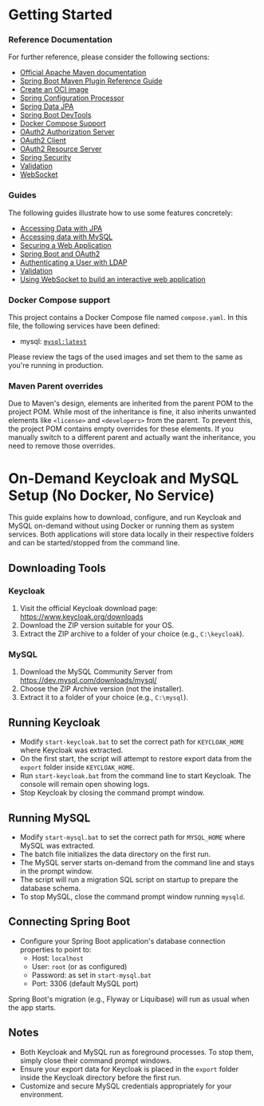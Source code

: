 # Getting Started

### Reference Documentation

For further reference, please consider the following sections:

* [Official Apache Maven documentation](https://maven.apache.org/guides/index.html)
* [Spring Boot Maven Plugin Reference Guide](https://docs.spring.io/spring-boot/3.5.6/maven-plugin)
* [Create an OCI image](https://docs.spring.io/spring-boot/3.5.6/maven-plugin/build-image.html)
* [Spring Configuration Processor](https://docs.spring.io/spring-boot/3.5.6/specification/configuration-metadata/annotation-processor.html)
* [Spring Data JPA](https://docs.spring.io/spring-boot/3.5.6/reference/data/sql.html#data.sql.jpa-and-spring-data)
* [Spring Boot DevTools](https://docs.spring.io/spring-boot/3.5.6/reference/using/devtools.html)
* [Docker Compose Support](https://docs.spring.io/spring-boot/3.5.6/reference/features/dev-services.html#features.dev-services.docker-compose)
* [OAuth2 Authorization Server](https://docs.spring.io/spring-boot/3.5.6/reference/web/spring-security.html#web.security.oauth2.authorization-server)
* [OAuth2 Client](https://docs.spring.io/spring-boot/3.5.6/reference/web/spring-security.html#web.security.oauth2.client)
* [OAuth2 Resource Server](https://docs.spring.io/spring-boot/3.5.6/reference/web/spring-security.html#web.security.oauth2.server)
* [Spring Security](https://docs.spring.io/spring-boot/3.5.6/reference/web/spring-security.html)
* [Validation](https://docs.spring.io/spring-boot/3.5.6/reference/io/validation.html)
* [WebSocket](https://docs.spring.io/spring-boot/3.5.6/reference/messaging/websockets.html)

### Guides

The following guides illustrate how to use some features concretely:

* [Accessing Data with JPA](https://spring.io/guides/gs/accessing-data-jpa/)
* [Accessing data with MySQL](https://spring.io/guides/gs/accessing-data-mysql/)
* [Securing a Web Application](https://spring.io/guides/gs/securing-web/)
* [Spring Boot and OAuth2](https://spring.io/guides/tutorials/spring-boot-oauth2/)
* [Authenticating a User with LDAP](https://spring.io/guides/gs/authenticating-ldap/)
* [Validation](https://spring.io/guides/gs/validating-form-input/)
* [Using WebSocket to build an interactive web application](https://spring.io/guides/gs/messaging-stomp-websocket/)

### Docker Compose support

This project contains a Docker Compose file named `compose.yaml`.
In this file, the following services have been defined:

* mysql: [`mysql:latest`](https://hub.docker.com/_/mysql)

Please review the tags of the used images and set them to the same as you're running in production.

### Maven Parent overrides

Due to Maven's design, elements are inherited from the parent POM to the project POM.
While most of the inheritance is fine, it also inherits unwanted elements like `<license>` and `<developers>` from the
parent.
To prevent this, the project POM contains empty overrides for these elements.
If you manually switch to a different parent and actually want the inheritance, you need to remove those overrides.

# On-Demand Keycloak and MySQL Setup (No Docker, No Service)

This guide explains how to download, configure, and run Keycloak and MySQL on-demand without using Docker or running
them as system services. Both applications will store data locally in their respective folders and can be
started/stopped from the command line.

## Downloading Tools

### Keycloak

1. Visit the official Keycloak download page: https://www.keycloak.org/downloads
2. Download the ZIP version suitable for your OS.
3. Extract the ZIP archive to a folder of your choice (e.g., `C:\keycloak`).

### MySQL

1. Download the MySQL Community Server from https://dev.mysql.com/downloads/mysql/
2. Choose the ZIP Archive version (not the installer).
3. Extract it to a folder of your choice (e.g., `C:\mysql`).

## Running Keycloak

- Modify `start-keycloak.bat` to set the correct path for `KEYCLOAK_HOME` where Keycloak was extracted.
- On the first start, the script will attempt to restore export data from the `export` folder inside `KEYCLOAK_HOME`.
- Run `start-keycloak.bat` from the command line to start Keycloak. The console will remain open showing logs.
- Stop Keycloak by closing the command prompt window.

## Running MySQL

- Modify `start-mysql.bat` to set the correct path for `MYSQL_HOME` where MySQL was extracted.
- The batch file initializes the data directory on the first run.
- The MySQL server starts on-demand from the command line and stays in the prompt window.
- The script will run a migration SQL script on startup to prepare the database schema.
- To stop MySQL, close the command prompt window running `mysqld`.

## Connecting Spring Boot

- Configure your Spring Boot application's database connection properties to point to:
    - Host: `localhost`
    - User: `root` (or as configured)
    - Password: as set in `start-mysql.bat`
    - Port: 3306 (default MySQL port)

Spring Boot's migration (e.g., Flyway or Liquibase) will run as usual when the app starts.

## Notes

- Both Keycloak and MySQL run as foreground processes. To stop them, simply close their command prompt windows.
- Ensure your export data for Keycloak is placed in the `export` folder inside the Keycloak directory before the first
  run.
- Customize and secure MySQL credentials appropriately for your environment.
